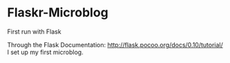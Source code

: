 # Flaskr-Microblog
First run with Flask

Through the Flask Documentation: http://flask.pocoo.org/docs/0.10/tutorial/ I set up my first microblog.
